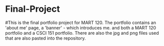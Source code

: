 # Final-Project
#This is the final portfolio project for MART 120. The portfolio contains an 'about me' page, a 'banner' - which introduces me. and both a MART 120 portfolio and a CSCI 151 portfolio. 
There are also the jpg and png files used that are also pasted into the repository. 
